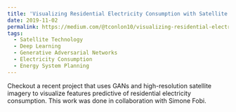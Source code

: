 ```yaml
---
title: 'Visualizing Residential Electricity Consumption with Satellite Imagery and GANs'
date: 2019-11-02
permalink: https://medium.com/@tconlon10/visualizing-residential-electricity-consumption-with-satellite-imagery-and-gans-b0bbb0fa39d6
tags:
  - Satellite Technology
  - Deep Learning
  - Generative Adversarial Networks
  - Electricity Consumption
  - Energy System Planning
---
```


Checkout a recent project that uses GANs and high-resolution satellite imagery to visualize features predictive of residential electricity consumption. This work was done in collaboration with Simone Fobi.
